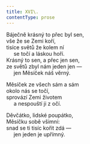 ```yaml
---
title: XVI\.
contentType: prose
---
```


Báječně krásný to přec byl sen,  
vše že se Zemi koří,  
tisíce světů že kolem ní  
     se točí a láskou hoří.  
Krásný to sen, a přec jen sen,  
ze světů zbyl nám jeden jen —  
     jen Měsíček náš věrný.

Měsíček ze všech sám a sám  
okolo nás se točí,  
sprovází Zemi životem  
     a nespouští ji z očí.

Děvčátko, lidské poupátko,  
Měsíčku sobě všimni:  
snad se ti tisíc kořit zdá —  
     jen jeden je upřímný.
